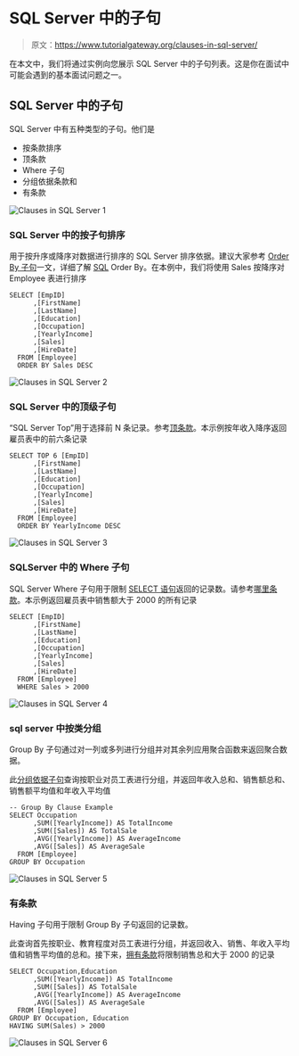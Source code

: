 # SQL Server 中的子句

> 原文：<https://www.tutorialgateway.org/clauses-in-sql-server/>

在本文中，我们将通过实例向您展示 SQL Server 中的子句列表。这是你在面试中可能会遇到的基本面试问题之一。

## SQL Server 中的子句

SQL Server 中有五种类型的子句。他们是

*   按条款排序
*   顶条款
*   Where 子句
*   分组依据条款和
*   有条款

![Clauses in SQL Server 1](img/245e5de0007e270f525f6698ed867c67.png)

### SQL Server 中的按子句排序

用于按升序或降序对数据进行排序的 SQL Server 排序依据。建议大家参考 [Order By 子句](https://www.tutorialgateway.org/sql-order-by-clause/)一文，详细了解 [SQL](https://www.tutorialgateway.org/sql/) Order By。在本例中，我们将使用 Sales 按降序对 Employee 表进行排序

```
SELECT [EmpID]
      ,[FirstName]
      ,[LastName]
      ,[Education]
      ,[Occupation]
      ,[YearlyIncome]
      ,[Sales]
      ,[HireDate]
  FROM [Employee]
  ORDER BY Sales DESC
```

![Clauses in SQL Server 2](img/61cc221db3810e5b0c48936c75e455da.png)

### SQL Server 中的顶级子句

“SQL Server Top”用于选择前 N 条记录。参考[顶条款](https://www.tutorialgateway.org/sql-top-clause/)。本示例按年收入降序返回雇员表中的前六条记录

```
SELECT TOP 6 [EmpID]
      ,[FirstName]
      ,[LastName]
      ,[Education]
      ,[Occupation]
      ,[YearlyIncome]
      ,[Sales]
      ,[HireDate]
  FROM [Employee]
  ORDER BY YearlyIncome DESC
```

![Clauses in SQL Server 3](img/8e902cbf330c6a7a39ffb6f0b156eb7a.png)

### SQLServer 中的 Where 子句

SQL Server Where 子句用于限制 [SELECT 语句](https://www.tutorialgateway.org/sql-select-statement/)返回的记录数。请参考[哪里条款](https://www.tutorialgateway.org/sql-where-clause/)。本示例返回雇员表中销售额大于 2000 的所有记录

```
SELECT [EmpID]
      ,[FirstName]
      ,[LastName]
      ,[Education]
      ,[Occupation]
      ,[YearlyIncome]
      ,[Sales]
      ,[HireDate]
  FROM [Employee]
  WHERE Sales > 2000
```

![Clauses in SQL Server 4](img/9642fb72e1e475eb3cf3557c896ccfee.png)

### sql server 中按类分组

Group By 子句通过对一列或多列进行分组并对其余列应用聚合函数来返回聚合数据。

此[分组依据子句](https://www.tutorialgateway.org/sql-group-by-clause/)查询按职业对员工表进行分组，并返回年收入总和、销售额总和、销售额平均值和年收入平均值

```
-- Group By Clause Example
SELECT Occupation
      ,SUM([YearlyIncome]) AS TotalIncome
      ,SUM([Sales]) AS TotalSale
      ,AVG([YearlyIncome]) AS AverageIncome
      ,AVG([Sales]) AS AverageSale
  FROM [Employee]
GROUP BY Occupation
```

![Clauses in SQL Server 5](img/dadbee2d9df6704c0fd795a74f94f6bf.png)

### 有条款

Having 子句用于限制 Group By 子句返回的记录数。

此查询首先按职业、教育程度对员工表进行分组，并返回收入、销售、年收入平均值和销售平均值的总和。接下来，[拥有条款](https://www.tutorialgateway.org/sql-having-clause/)将限制销售总和大于 2000 的记录

```
SELECT Occupation,Education
 	  ,SUM([YearlyIncome]) AS TotalIncome
      ,SUM([Sales]) AS TotalSale
      ,AVG([YearlyIncome]) AS AverageIncome
      ,AVG([Sales]) AS AverageSale
  FROM [Employee]
GROUP BY Occupation, Education
HAVING SUM(Sales) > 2000
```

![Clauses in SQL Server 6](img/3b61759d3716ccd3fe6d86ec648b19be.png)